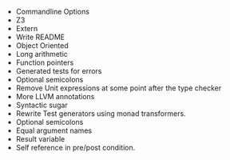 - Commandline Options
- Z3
- Extern
- Write README
- Object Oriented
- Long arithmetic
- Function pointers
- Generated tests for errors
- Optional semicolons
- Remove Unit expressions at some point after the type checker
- More LLVM annotations
- Syntactic sugar
- Rewrite Test generators using monad transformers.
- Optional semicolons
- Equal argument names
- Result variable
- Self reference in pre/post condition.
